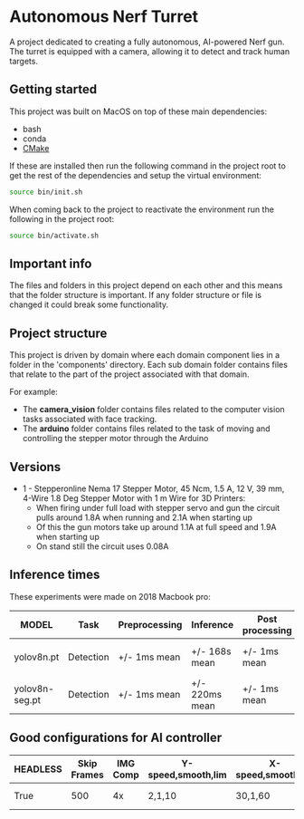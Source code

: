 # Autonomous Nerf Turret

A project dedicated to creating a fully autonomous, AI-powered Nerf gun. The turret is equipped with a camera, allowing it to detect and track human targets. 

## Getting started

This project was built on MacOS on top of these main dependencies:
  - bash
  - conda
  - [CMake](https://cmake.org/download/)

 If these are installed then run the following command in the project root to get the rest of the dependencies and setup the virtual environment:
 ```bash
source bin/init.sh
 ```

 When coming back to the project to reactivate the environment run the following in the project root:
 ```bash
 source bin/activate.sh
 ```


## Important info

The files and folders in this project depend on each other and this means that the folder structure is important. If any folder structure or file is changed it could break some functionality.

## Project structure

This project is driven by domain where each domain component lies in a folder in the 'components' directory. Each sub domain folder contains files that relate to the part of the project associated with that domain.

For example:
  - The **camera_vision** folder contains files related to the computer vision tasks associated with face tracking.
  - The **arduino** folder contains files related to the task of moving and controlling the stepper motor through the Arduino

  ## Versions

  - 1 - Stepperonline Nema 17 Stepper Motor, 45 Ncm, 1.5 A, 12 V, 39 mm, 4-Wire 1.8 Deg Stepper Motor with 1 m Wire for 3D Printers:
    - When firing under full load with stepper servo and gun the circuit pulls around 1.8A when running and 2.1A when starting up
    - Of this the gun motors take up around 1.1A at full speed and 1.9A when starting up
    - On stand still the circuit uses 0.08A


## Inference times

These experiments were made on 2018 Macbook pro:

| MODEL           |   Task    | Preprocessing  |  Inference       | Post processing   | Total time     |
|-----------------|-----------|----------------|------------------|-------------------|----------------|
| yolov8n.pt      | Detection | +/- 1ms mean   | +/- 168s mean    | +/- 1ms mean      | +/- 170ms mean |
| yolov8n-seg.pt  | Detection | +/- 1ms mean   | +/- 220ms mean   | +/- 1ms mean      | +/- 222ms mean |


  ## Good configurations for AI controller

| HEADLESS | Skip Frames | IMG Comp | Y-speed,smooth,lim | X-speed,smooth,lim | target_type | faces | objects | model          |
|----------|-------------|----------|--------------------|--------------------|-------------|-------|---------|----------------|
| True     | 500         | 4x       | 2,1,10             | 30,1,60            | person      | True  | True    | yolov8n-seg.pt | 

